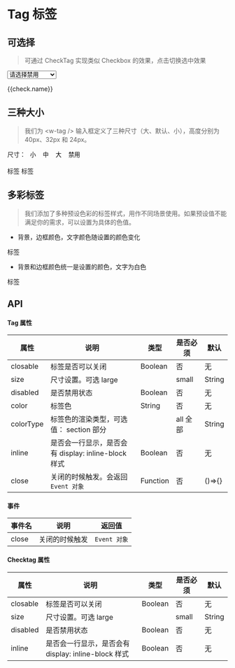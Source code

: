 # Tag 标签

## 可选择
> 可通过 CheckTag 实现类似 Checkbox 的效果，点击切换选中效果

<div>
  <select @change="disSelFn" aria-label="disabled">
    <option value="">请选择禁用</option>
    <option v-for="(check, checkIndex) in checks" :key="checkIndex" :value="checkIndex">{{check.name}}</option>
  </select>
</div>
<p>
  <w-checktag :inline="true" v-for="(check, checkIndex) in checks" :key="checkIndex" :size="groupConfig[sizeStatus]" :disabled="check.disabled" v-model="check.status" @click.native="checkTag(checkIndex)">{{check.name}}</w-checktag>
</p>

## 三种大小
> 我们为 &lt;w-tag /&gt; 输入框定义了三种尺寸（大、默认、小），高度分别为 40px、32px 和 24px。

<div>
  <span>尺寸：</span>
  <button :key="0" @click="changeGroupStatus($event, 0)" class="inp-btn" :class="{'on': sizeStatus === 0}">小</button>
  <button :key="1" @click="changeGroupStatus($event, 1)" class="inp-btn" :class="{'on': sizeStatus === 1}">中</button>
  <button :key="2" @click="changeGroupStatus($event, 2)" class="inp-btn" :class="{'on': sizeStatus === 2}">大</button>
  <button @click="disabled = !disabled" class="inp-btn" :class="{'on': disabled}">禁用</button>
</div>
<br>
<div>
  <w-tag :inline="true" :size="groupConfig[sizeStatus]" :disabled="disabled">标签</w-tag>
  <w-tag :inline="true" :size="groupConfig[sizeStatus]" :disabled="disabled" :closable="true">标签</w-tag>
</div>

## 多彩标签
> 我们添加了多种预设色彩的标签样式，用作不同场景使用。如果预设值不能满足你的需求，可以设置为具体的色值。

- 背景，边框颜色，文字颜色随设置的颜色变化

<transition-group class="w-tag-box" name="list" tag="div">
  <w-tag class="list-item" v-for="(color, colorIndex) in allColors" :key="color" :size="groupConfig[sizeStatus]" :color="color" :closable="true" @close="closeTag('allColors', colorIndex)">标签</w-tag>
</transition-group>

- 背景和边框颜色统一是设置的颜色，文字为白色

<transition-group class="w-tag-box" name="list" tag="div">
  <w-tag class="list-item" v-for="(color, colorIndex) in sectionColors" :key="color" :size="groupConfig[sizeStatus]" :color="color" colorType="section" :closable="true" @close="closeTag('sectionColors', colorIndex)">标签</w-tag>
</transition-group>

## API

#### Tag 属性

|属性|说明|类型|是否必须|默认|
|---|---|----|-------|---|
|closable|标签是否可以关闭|Boolean|否|无|
|size|尺寸设置。可选 large || small|String|否|无|
|disabled|是否禁用状态|Boolean|否|无|
|color|标签色|String|否|无|
|colorType|标签色的渲染类型，可选值： section 部分 || all 全部|String|否|all|
|inline|是否会一行显示，是否会有 display: inline-block 样式|Boolean|否|无|
|close|关闭的时候触发。会返回 `Event 对象`|Function|否|()=>{}|

#### 事件

|事件名|说明|返回值|
|-----|---|-----|
|close|关闭的时候触发|`Event 对象`|

#### Checktag 属性

|属性|说明|类型|是否必须|默认|
|---|---|----|-------|---|
|closable|标签是否可以关闭|Boolean|否|无|
|size|尺寸设置。可选 large || small|String|否|无|
|disabled|是否禁用状态|Boolean|否|无|
|inline|是否会一行显示，是否会有 display: inline-block 样式|Boolean|否|无|

<script>
import WTag from '../../water/tag/Tag';
import WChecktag from '../../water/tag/CheckTag';

export default {
  data() {
    return {
      sectionColors: ['#eb2f96', '#f5222d', '#fa541c', '#fa8c16', '#faad14', '#a0d911', '#52c41a', '#13c2c2', '#1890ff', '#2f54eb', '#722ed1'],
      allColors: ['#eb2f96', '#f5222d', '#fa541c', '#fa8c16', '#faad14', '#a0d911', '#52c41a', '#13c2c2', '#1890ff', '#2f54eb', '#722ed1'],
      disabled: false,
      sizeStatus: 0,
      groupConfig: ['small', '', 'large',],
      checks: [{
        disabled: false,
        name: '电影',
        status: true,
      },
      {
        disabled: false,
        name: '足球',
        status: false,
      },
      {
        disabled: false,
        name: '王者荣耀',
        status: false,
      }],
      checkStatus: '-1',
    };
  },
  methods: {
    changeGroupStatus($event, index) {
      this.sizeStatus = index;
    },
    checkTag(index) {
      const { name, status, disabled } = this.checks[index];
      if (!disabled) {
        this.checks.splice(index, 1, {
          name,
          status: !status,
          disabled,
        });
      }
    },
    closeTag(colors, index) {
      this[colors].splice(index, 1);
    },
    disSelFn(event) {
      const { value } = event.target;
      this.checks.forEach((check, checkIndex) => {
        check.disabled = false;
        this.checks.splice(checkIndex, 1, check);
      });
      if (value !== '') {
        const { name, status, disabled } = this.checks[value];
        this.checks.splice(value, 1, {
          name,
          status,
          disabled: !disabled,
        });
      }
    },
  },
  components: {
    WTag,
    WChecktag,
  },
};
</script>
<style lang="scss">
@import '../../water/tag/style/tag.scss';
@import '../../water/tag/style/checktag.scss';

.w-tag {
  margin-bottom: 8px;

  &-box {
    display: flex;
    flex-flow: wrap;
  }
}

.inp-btn {
  background: none;
  border: none;
  cursor: pointer;

  &:focus {
    outline: none;
  }

  &.on {
    background: #1996f9;
    color: #fff;
  }
}

.list-leave-active {
  transition: all 0.3s;
}

.list-leave-to {
  opacity: 0;
  width: 0;
  padding: 0;
  margin: 0;
  overflow: hidden;
  border-raduis: 0;
}
</style>
